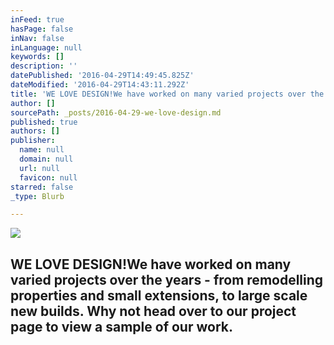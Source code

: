 ```yaml
---
inFeed: true
hasPage: false
inNav: false
inLanguage: null
keywords: []
description: ''
datePublished: '2016-04-29T14:49:45.825Z'
dateModified: '2016-04-29T14:43:11.292Z'
title: 'WE LOVE DESIGN!We have worked on many varied projects over the years - from remodelling properties and small extensions, to large scale new builds. Why not head over to our project page to view a sample of our work.'
author: []
sourcePath: _posts/2016-04-29-we-love-design.md
published: true
authors: []
publisher:
  name: null
  domain: null
  url: null
  favicon: null
starred: false
_type: Blurb

---
```

![](https://the-grid-user-content.s3-us-west-2.amazonaws.com/ac06a673-bc3f-4664-b8ae-976e69bb2273.jpg)

## WE LOVE DESIGN!We have worked on many varied projects over the years - from remodelling properties and small extensions, to large scale new builds. Why not head over to our project page to view a sample of our work.